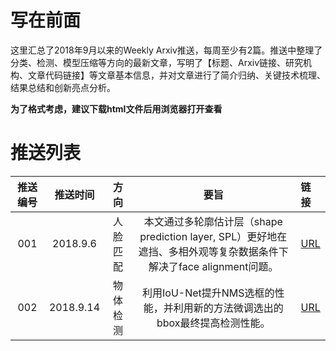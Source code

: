 # 写在前面

这里汇总了2018年9月以来的Weekly Arxiv推送，每周至少有2篇。推送中整理了分类、检测、模型压缩等方向的最新文章，写明了【标题、Arxiv链接、研究机构、文章代码链接】等文章基本信息，并对文章进行了简介归纳、关键技术梳理、结果总结和创新亮点分析。

__为了格式考虑，建议下载html文件后用浏览器打开查看__

# 推送列表

|推送编号|  推送时间   |    方向   |     要旨    |     链接     |
|:-----:|:----------:|:--------:|:----------:|:-------------|
|  001  |  2018.9.6  |  人脸匹配 | 本文通过多轮廓估计层（shape prediction layer, SPL）更好地在遮挡、多相外观等复杂数据条件下解决了face alignment问题。| [URL](https://github.com/luzhilin19951120/paperReadingMails/tree/master/2018/001) |
|  002  |  2018.9.14  | 物体检测 | 利用IoU-Net提升NMS选框的性能，并利用新的方法微调选出的bbox最终提高检测性能。| [URL](https://github.com/luzhilin19951120/paperReadingMails/tree/master/2018/002) |
